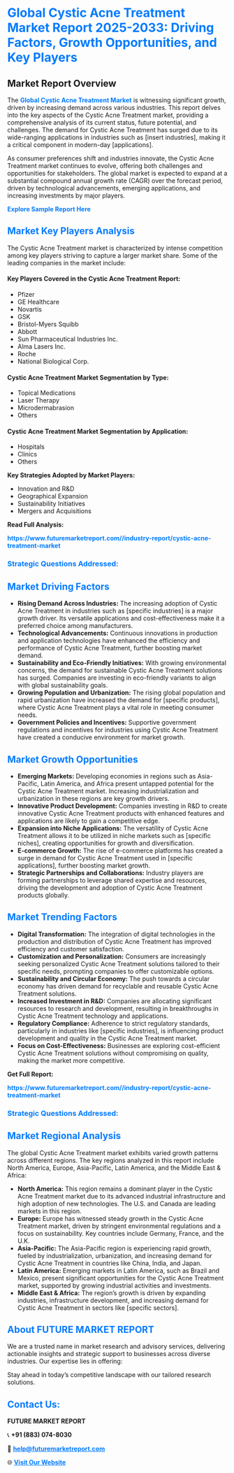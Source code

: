 <h1 style="color: #007BFF;">Global Cystic Acne Treatment Market Report 2025-2033: Driving Factors, Growth Opportunities, and Key Players</h1>

<section id="overview">
<h2>Market Report Overview</h2>
<p>The <a href="https://www.futuremarketreport.com//industry-report/cystic-acne-treatment-market" style="color: #007BFF; text-decoration: none;"><strong>Global Cystic Acne Treatment Market</strong></a> is witnessing significant growth, driven by increasing demand across various industries. This report delves into the key aspects of the Cystic Acne Treatment market, providing a comprehensive analysis of its current status, future potential, and challenges. The demand for Cystic Acne Treatment has surged due to its wide-ranging applications in industries such as [insert industries], making it a critical component in modern-day [applications].</p>
<p>As consumer preferences shift and industries innovate, the Cystic Acne Treatment market continues to evolve, offering both challenges and opportunities for stakeholders. The global market is expected to expand at a substantial compound annual growth rate (CAGR) over the forecast period, driven by technological advancements, emerging applications, and increasing investments by major players.</p>
</section>

<section id="overview">
<p><a href="https://www.futuremarketreport.com//request-sample/reportId=77566" style="color: #007BFF; text-decoration: none;"><strong>Explore Sample Report Here</strong></a></p>
</section>

<section id="key-players">
<h2 style="color: #007BFF;">Market Key Players Analysis</h2>
<p>The Cystic Acne Treatment market is characterized by intense competition among key players striving to capture a larger market share. Some of the leading companies in the market include:</p>
<h4>Key Players Covered in the Cystic Acne Treatment Report:</h4>
<ul><li>Pfizer</li><li>GE Healthcare</li><li>Novartis</li><li>GSK</li><li>Bristol-Myers Squibb</li><li>Abbott</li><li>Sun Pharmaceutical Industries Inc.</li><li>Alma Lasers Inc.</li><li>Roche</li><li>National Biological Corp.</li></ul>
<h4>Cystic Acne Treatment Market Segmentation by Type:</h4>
<ul><li>Topical Medications</li><li>Laser Therapy</li><li>Microdermabrasion</li><li>Others</li></ul>

<h4>Cystic Acne Treatment Market Segmentation by Application:</h4>
<ul><li>Hospitals</li><li>Clinics</li><li>Others</li></ul>
<p><strong>Key Strategies Adopted by Market Players:</strong></p>
<ul>
<li>Innovation and R&D</li>
<li>Geographical Expansion</li>
<li>Sustainability Initiatives</li>
<li>Mergers and Acquisitions</li>
</ul>
</section>

<section>
<p><strong>Read Full Analysis: </strong></p><a href="https://www.futuremarketreport.com//industry-report/cystic-acne-treatment-market" style="color: #007BFF; text-decoration: none;"><strong>https://www.futuremarketreport.com//industry-report/cystic-acne-treatment-market</strong></a>
<h3 style="color: #007BFF;">Strategic Questions Addressed:</h3>
</section>

<section id="driving-factors">
<h2 style="color: #007BFF;">Market Driving Factors</h2>
<ul>
<li><strong>Rising Demand Across Industries:</strong> The increasing adoption of Cystic Acne Treatment in industries such as [specific industries] is a major growth driver. Its versatile applications and cost-effectiveness make it a preferred choice among manufacturers.</li>
<li><strong>Technological Advancements:</strong> Continuous innovations in production and application technologies have enhanced the efficiency and performance of Cystic Acne Treatment, further boosting market demand.</li>
<li><strong>Sustainability and Eco-Friendly Initiatives:</strong> With growing environmental concerns, the demand for sustainable Cystic Acne Treatment solutions has surged. Companies are investing in eco-friendly variants to align with global sustainability goals.</li>
<li><strong>Growing Population and Urbanization:</strong> The rising global population and rapid urbanization have increased the demand for [specific products], where Cystic Acne Treatment plays a vital role in meeting consumer needs.</li>
<li><strong>Government Policies and Incentives:</strong> Supportive government regulations and incentives for industries using Cystic Acne Treatment have created a conducive environment for market growth.</li>
</ul>
</section>

<section id="growth-opportunities">
<h2 style="color: #007BFF;">Market Growth Opportunities</h2>
<ul>
<li><strong>Emerging Markets:</strong> Developing economies in regions such as Asia-Pacific, Latin America, and Africa present untapped potential for the Cystic Acne Treatment market. Increasing industrialization and urbanization in these regions are key growth drivers.</li>
<li><strong>Innovative Product Development:</strong> Companies investing in R&D to create innovative Cystic Acne Treatment products with enhanced features and applications are likely to gain a competitive edge.</li>
<li><strong>Expansion into Niche Applications:</strong> The versatility of Cystic Acne Treatment allows it to be utilized in niche markets such as [specific niches], creating opportunities for growth and diversification.</li>
<li><strong>E-commerce Growth:</strong> The rise of e-commerce platforms has created a surge in demand for Cystic Acne Treatment used in [specific applications], further boosting market growth.</li>
<li><strong>Strategic Partnerships and Collaborations:</strong> Industry players are forming partnerships to leverage shared expertise and resources, driving the development and adoption of Cystic Acne Treatment products globally.</li>
</ul>
</section>

<section id="trending-factors">
<h2 style="color: #007BFF;">Market Trending Factors</h2>
<ul>
<li><strong>Digital Transformation:</strong> The integration of digital technologies in the production and distribution of Cystic Acne Treatment has improved efficiency and customer satisfaction.</li>
<li><strong>Customization and Personalization:</strong> Consumers are increasingly seeking personalized Cystic Acne Treatment solutions tailored to their specific needs, prompting companies to offer customizable options.</li>
<li><strong>Sustainability and Circular Economy:</strong> The push towards a circular economy has driven demand for recyclable and reusable Cystic Acne Treatment solutions.</li>
<li><strong>Increased Investment in R&D:</strong> Companies are allocating significant resources to research and development, resulting in breakthroughs in Cystic Acne Treatment technology and applications.</li>
<li><strong>Regulatory Compliance:</strong> Adherence to strict regulatory standards, particularly in industries like [specific industries], is influencing product development and quality in the Cystic Acne Treatment market.</li>
<li><strong>Focus on Cost-Effectiveness:</strong> Businesses are exploring cost-efficient Cystic Acne Treatment solutions without compromising on quality, making the market more competitive.</li>
</ul>
</section>

<section>
<p><strong>Get Full Report: </strong></p><a href="https://www.futuremarketreport.com//industry-report/cystic-acne-treatment-market" style="color: #007BFF; text-decoration: none;"><strong>https://www.futuremarketreport.com//industry-report/cystic-acne-treatment-market</strong></a>
<h3 style="color: #007BFF;">Strategic Questions Addressed:</h3>
</section>


<section id="regional-analysis">
<h2 style="color: #007BFF;">Market Regional Analysis</h2>
<p>The global Cystic Acne Treatment market exhibits varied growth patterns across different regions. The key regions analyzed in this report include North America, Europe, Asia-Pacific, Latin America, and the Middle East & Africa:</p>
<ul>
<li><strong>North America:</strong> This region remains a dominant player in the Cystic Acne Treatment market due to its advanced industrial infrastructure and high adoption of new technologies. The U.S. and Canada are leading markets in this region.</li>
<li><strong>Europe:</strong> Europe has witnessed steady growth in the Cystic Acne Treatment market, driven by stringent environmental regulations and a focus on sustainability. Key countries include Germany, France, and the U.K.</li>
<li><strong>Asia-Pacific:</strong> The Asia-Pacific region is experiencing rapid growth, fueled by industrialization, urbanization, and increasing demand for Cystic Acne Treatment in countries like China, India, and Japan.</li>
<li><strong>Latin America:</strong> Emerging markets in Latin America, such as Brazil and Mexico, present significant opportunities for the Cystic Acne Treatment market, supported by growing industrial activities and investments.</li>
<li><strong>Middle East & Africa:</strong> The region’s growth is driven by expanding industries, infrastructure development, and increasing demand for Cystic Acne Treatment in sectors like [specific sectors].</li>
</ul>
</section>

<footer>
<h2 style="color: #007BFF;">About FUTURE MARKET REPORT</h2>
<p>We are a trusted name in market research and advisory services, delivering actionable insights and strategic support to businesses across diverse industries. Our expertise lies in offering:</p>

<p>Stay ahead in today’s competitive landscape with our tailored research solutions.</p>

<h2 style="color: #007BFF;">Contact Us:</h2>
<p><strong>FUTURE MARKET REPORT</strong></p>
<p>📞 <strong>+91 (883) 074-8030</strong></p>
<p>📧 <strong><a href="mailto:help@futuremarketreport.com" style="color: #007BFF;">help@futuremarketreport.com</a></strong></p>
<p>🌐 <strong><a href="https://www.futuremarketreport.com/" style="color: #007BFF;">Visit Our Website</a></strong></p>
</footer>